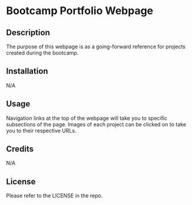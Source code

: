 # Bootcamp Portfolio Webpage

## Description
The purpose of this webpage is as a going-forward reference for projects created during the bootcamp. 

## Installation
N/A


## Usage
Navigation links at the top of the webpage will take you to specific subsections of the page. Images of each project can be clicked on to take you to their respective URLs.

## Credits
N/A

## License
Please refer to the LICENSE in the repo.